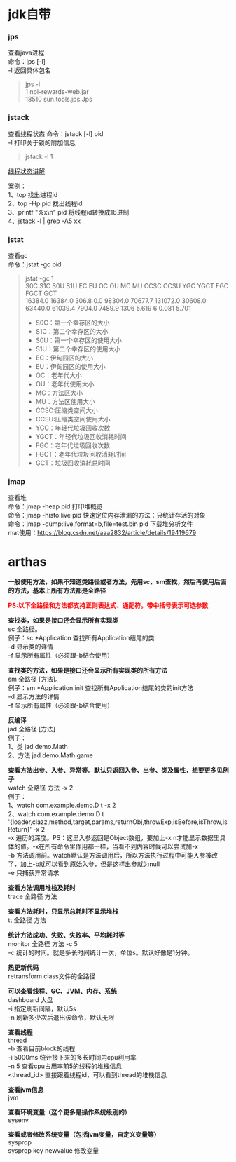 # jdk自带
### jps  
查看java进程  
命令：jps [-l]  
-l 返回具体包名  
> jps -l  
    1 npl-rewards-web.jar  
    18510 sun.tools.jps.Jps

### jstack
查看线程状态
命令：jstack [-l] pid  
-l 打印关于锁的附加信息
> jstack -l 1

[线程状态讲解](../java/线程状态.md)  

案例：  
1、top 找出进程id  
2、top -Hp pid 找出线程id  
3、printf "%x\n" pid 将线程id转换成16进制  
4、jstack -l  | grep -A5 xx  

### jstat
查看gc  
命令：jstat -gc pid  
> jstat -gc 1  
> S0C    S1C    S0U    S1U      EC       EU        OC         OU       MC     MU    CCSC   CCSU   YGC     YGCT    FGC    FGCT     GCT   
> 16384.0 16384.0 306.8   0.0   98304.0  70677.7   131072.0   30608.0   63440.0 61039.4 7904.0 7489.9   1306    5.619   6      0.081    5.701
> - S0C：第一个幸存区的大小
> - S1C：第二个幸存区的大小
> - S0U：第一个幸存区的使用大小
> - S1U：第二个幸存区的使用大小
> - EC：伊甸园区的大小
> - EU：伊甸园区的使用大小
> - OC：老年代大小
> - OU：老年代使用大小
> - MC：方法区大小
> - MU：方法区使用大小
> - CCSC:压缩类空间大小
> - CCSU:压缩类空间使用大小
> - YGC：年轻代垃圾回收次数
> - YGCT：年轻代垃圾回收消耗时间
> - FGC：老年代垃圾回收次数
> - FGCT：老年代垃圾回收消耗时间
> - GCT：垃圾回收消耗总时间

### jmap  
查看堆  
命令：jmap -heap pid 打印堆概览  
命令：jmap -histo:live pid 快速定位内存泄漏的方法：只统计存活的对象  
命令：jmap -dump:live,format=b,file=test.bin pid 下载堆分析文件    
mat使用：https://blog.csdn.net/aaa2832/article/details/19419679

# arthas
**一般使用方法，如果不知道类路径或者方法，先用sc、sm查找，然后再使用后面的方法，基本上所有方法都是全路径**  

<font color=red>**PS:以下全路径和方法都支持正则表达式、通配符。带中括号表示可选参数**</font>  

**查找类，如果是接口还会显示所有实现类**  
sc 全路径。  
例子：sc *Application 查找所有Application结尾的类  
-d 显示类的详情  
-f 显示所有属性（必须跟-b结合使用）  

**查找类的方法，如果是接口还会显示所有实现类的所有方法**  
sm 全路径 [方法]。  
例子：sm *Application init 查找所有Application结尾的类的init方法  
-d 显示方法的详情  
-f 显示所有属性（必须跟-b结合使用）  

**反编译**  
jad 全路径 [方法]  
例子：  
1、类 jad demo.Math  
2、方法  jad demo.Math game  

**查看方法出参、入参、异常等。默认只返回入参、出参、类及属性，想要更多见例子**  
watch 全路径 方法 -x 2  
例子：  
1、watch  com.example.demo.D t -x 2  
2、watch  com.example.demo.D t '{loader,clazz,method,target,params,returnObj,throwExp,isBefore,isThrow,isReturn}' -x 2  
-x 遍历的深度。PS：这里入参返回是Object数组，要加上-x n才能显示数据里具体的值。-x在所有命令里作用都一样，当看不到内容时候可以尝试加-x  
-b 方法调用前。watch默认是方法调用后，所以方法执行过程中可能入参被改了，加上-b就可以看到原始入参，但是这样出参就为null  
-e 只捕获异常请求  

**查看方法调用堆栈及耗时**  
trace 全路径 方法  

**查看方法耗时，只显示总耗时不显示堆栈**  
tt 全路径 方法  

**统计方法成功、失败、失败率、平均耗时等**  
monitor 全路径 方法 -c 5  
-c 统计的时间。就是多长时间统计一次，单位s。默认好像是1分钟。  

**热更新代码**  
retransform class文件的全路径  

**可以查看线程、GC、JVM、内存、系统**  
dashboard 大盘  
-i 指定刷新间隔，默认5s  
-n 刷新多少次后退出该命令，默认无限  

**查看线程**  
thread  
-b 查看目前block的线程  
-i 5000ms 统计接下来的多长时间内cpu利用率  
-n 5 查看cpu占用率前5的线程的堆栈信息  
<thread_id> 直接跟着线程id，可以看到thread的堆栈信息  

**查看jvm信息**  
jvm  

**查看环境变量（这个更多是操作系统级别的）**  
sysenv  

**查看或者修改系统变量（包括jvm变量，自定义变量等）**  
sysprop  
sysprop key newvalue 修改变量  